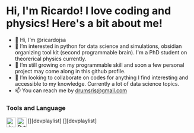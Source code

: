 # Hi, I'm Ricardo! I love coding and physics! Here's a bit about me!

- 👋 Hi, I’m @ricardojsa
- 👀 I’m interested in python for data science and simulations, obsidian organizing tool kit (second programmable brain). I'm a PhD student on theorerical physics currently.
- 🌱 I’m still growing on my programmable skill and soon a few personal project may come along in this github profile.
- 💞️ I’m looking to collaborate on codes for anything I find interesting and accessible to my knowledge. Currently a lot of data science topics.
- 📫 You can reach me by <drumsris@gmail.com>

### Tools and Language
[<img align = "left" alt = "Jupyter Notebook" width = "26px" src = "https://upload.wikimedia.org/wikipedia/commons/thumb/3/38/Jupyter_logo.svg/1200px-Jupyter_logo.svg.png" />][devplaylist]
[<img align = "left" alt = "Python" width = "26px" src = "https://cdn3.iconfinder.com/data/icons/logos-and-brands-adobe/512/267_Python-512.png" />][devplaylist]
<!---
gerejere/gerejere is a ✨ special ✨ repository because its `README.md` (this file) appears on your GitHub profile.
You can click the Preview link to take a look at your changes.
--->
